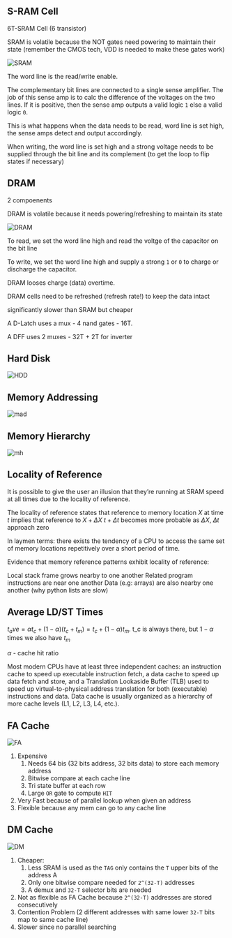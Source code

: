 ## S-RAM Cell

6T-SRAM Cell (6 transistor)

SRAM is volatile because the NOT gates need powering to maintain their state (remember the CMOS tech, VDD is needed to make these gates work)

![SRAM](https://dropbox.com/s/u1acx3abx3102pn/read_sram.png?raw=1)

The word line is the read/write enable.

The complementary bit lines are connected to a single sense amplifier. The job of this sense amp is to calc the difference of the voltages on the two lines. If it is positive, then the sense amp outputs a valid logic `1` else a valid logic `0`.

This is what happens when the data needs to be read, word line is set high, the sense amps detect and output accordingly.

When writing, the word line is set high and a strong voltage needs to be supplied through the bit line and its complement (to get the loop to flip states if necessary)

## DRAM

2 compoenents

DRAM is volatile because it needs powering/refreshing to maintain its state

![DRAM](https://dropbox.com/s/4wovmxsgb7896vd/dram.png?raw=1)

To read, we set the word line high and read the voltge of the capacitor on the bit line

To write, we set the word line high and supply a strong `1` or `0` to charge or discharge the capacitor.

DRAM looses charge  (data) overtime.

DRAM cells need to be refreshed (refresh rate!) to keep the data intact

significantly slower than SRAM but cheaper

A D-Latch uses a mux - 4 nand gates - 16T.

A DFF uses 2 muxes - 32T + 2T for inverter

## Hard Disk

![HDD](https://dropbox.com/s/x32k130rfu8h7fm/disk.png?raw=1)

## Memory Addressing

![mad](https://dropbox.com/s/kc5atqtnyuo5dg7/decoding.png?raw=1)

## Memory Hierarchy

![mh](https://dropbox.com/s/9v2wj0zf64zbclo/memhierarchy.png?raw=1)

## Locality of Reference

It is possible to give the user an illusion that they’re running at SRAM speed at all times due to the locality of reference.

The locality of reference states that reference to memory location $X$ at time $t$ implies that reference to $X+\Delta X$ $t + \Delta t$ becomes more probable as $\Delta X$, $\Delta t$ approach zero

In laymen terms: there exists the tendency of a CPU to access the same set of memory locations repetitively over a short period of time.

Evidence that memory reference patterns exhibit locality of reference:

Local stack frame grows nearby to one another
Related program instructions are near one another
Data (e.g: arrays) are also nearby one another (why python lists are slow)

## Average LD/ST Times

$t_ave = \alpha t_c + (1-\alpha)(t_c + t_m) = t_c + (1-\alpha)t_m$. t_c is always there, but $1-\alpha$ times we also have $t_m$

$\alpha$ - cache hit ratio

Most modern CPUs have at least three independent caches: an instruction cache to speed up executable instruction fetch, a data cache to speed up data fetch and store, and a Translation Lookaside Buffer (TLB) used to speed up virtual-to-physical address translation for both (executable) instructions and data. Data cache is usually organized as a hierarchy of more cache levels (L1, L2, L3, L4, etc.).

## FA Cache

![FA](https://dropbox.com/s/yoj1kl3kg3do86c/facache.png?raw=1)

1. Expensive
   1. Needs 64 bis (32 bits address, 32 bits data) to store each memory address
   2. Bitwise compare at each cache line
   3. Tri state buffer at each row
   4. Large `OR` gate to compute `HIT`
2. Very Fast because of parallel lookup when given an address
3. Flexible because any mem can go to any cache line

## DM Cache

![DM](https://dropbox.com/s/eu74l2gi23380mp/dmcache.png?raw=1)

1. Cheaper:
   1. Less SRAM is used as the `TAG` only contains the `T` upper bits of the address A
   2. Only one bitwise compare needed for `2^(32-T)` addresses
   3. A demux and `32-T` selector bits are needed
2. Not as flexible as FA Cache because `2^(32-T)` addresses are stored consecutively
3. Contention Problem (2 different addresses with same lower `32-T` bits map to same cache line)
4. Slower since no parallel searching